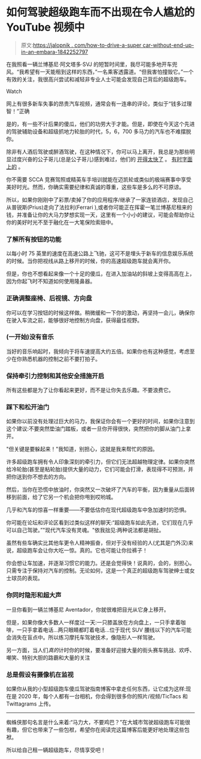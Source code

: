 # 如何驾驶超级跑车而不出现在令人尴尬的 YouTube 视频中

> 原文:[https://jalopnik . com/how-to-drive-a-super car-without-end-up-in-an-embara-1842252797](https://jalopnik.com/how-to-drive-a-supercar-without-ending-up-in-an-embarra-1842252797)

在我照看一辆兰博基尼·阿文塔多·SVJ 的短暂时间里，我尽可能多地开车兜风。“我希望有一天能租到这样的东西，”一名乘客透露道。“但我害怕撞毁它。”一个有效的关注，我很高兴尝试和减轻非专业人士可能会发现自己背后的超级跑车。

Watch

网上有很多新车失事的昂贵汽车视频，通常会有一连串的评论，类似于“钱多过理智！”正确

是的，有一些不计后果的傻瓜，他们的功劳大于才能。但是，即使在今天这个先进的驾驶辅助设备和超级抓地力轮胎的时代，5，6，700 多马力的汽车也不难摆脱你。

除非有人酒后驾驶或醉酒驾驶，在这种情况下，你可以马上离开，我总是为那些明显过度兴奋的公子哥儿(总是公子哥儿)感到难过，他们的 [开得太快了](https://jalopnik.com/what-a-500-000-crash-looks-like-front-and-center-1825968416) 。 [有时字面上的](https://jalopnik.com/man-intentionally-drove-2-2-million-bugatti-veyron-i-5863531) 。

你不需要 SCCA 竞赛驾照或精英车手培训就能在迈凯轮或类似的极端赛事中享受美好时光。然而，你确实需要纪律和真诚的尊重，这些车是多么的不可原谅。

所以，如果你刚刚中了彩票/卖掉了你的应用程序/继承了一家连锁酒店，发现自己从普锐斯(Prius)走向了法拉利(Ferrari ),或者你可能正在挥霍一笔兰博基尼租来的钱，并准备让你的大马力梦想实现一天，这里有一个小小的建议，可能会帮助你让你的美好时光不至于融化在一大笔保险索赔中。

### 了解所有按钮的功能

以每小时 75 英里的速度在高速公路上飞驰，这可不是埋头于新车的信息娱乐系统的时候。当你把视线从路上移开的时候，你的高速超级跑车就会离开你。

但是，你也不想看起来像一个十足的傻瓜，在进入加油站的斜坡上变得高高在上，因为你起飞时不知道如何使用隆鼻器。

### 正确调整座椅、后视镜、方向盘

你可以在学习按钮的时候这样做。稍微缓和一下你的激动，再坚持一会儿，确保你在驶入车流之前，能够很好地控制方向盘，获得最佳视野。

### (一开始)没有音乐

当好的音乐响起时，我倾向于将车速提高大约五倍。如果你也有这种感觉，考虑至少在你熟悉机器的控制之前不要打拍子。

### 保持牵引力控制和其他安全措施开启

所有这些都是为了让你看起来更好，而不是让你失去乐趣。不要浪费它。

### 踩下和松开油门

如果你以前没有处理过巨大的马力，我保证你会有一个更好的时间，如果你注意到这个建议:不要突然垫油门踏板，或者一旦你开得很快，突然把你的脚从油门上拿开。

"但关键是要躲起来！"我知道，别担心，这就是我来帮忙的原因。

许多超级跑车拥有令人印象深刻的牵引力，但它们无法超越物理定律。如果你突然给冷轮胎(甚至是粘轮胎)提供大量的动力，它们可能会打滑，表现得不可预测，并把你送到你不想去的方向。

然后，当你在恐慌中放油时，你突然又一次破坏了汽车的平衡，因为重量从后面转移到前面，给了它另一个机会把你甩到哎哟城。

几乎和汽车的惊喜一样重要——不要低估你在现代超级跑车中急加速时的恐惧。

你可能在论坛和评论区看到过类似这样的聊天:“超级跑车如此先进，它们现在几乎可以自己驾驶。”"现代汽车没有灵魂。"依我拙见:两种说法都是胡扯。

虽然有些车确实比其他车更令人精神振奋，但对于没有经验的人(尤其是门外汉)来说，超级跑车会让你大吃一惊。真的。它也可能让你拉裤子！

你会想让车加速，并逐渐习惯它的能力。还是会觉得快！说真的，会的，别担心。只需专注于保持对汽车的控制。无论如何，这是一个真正的超级跑车驾驶绅士或女士球员的表现。

### **你同时隐形和超大声**

一旦你看到一辆兰博基尼 Aventador，你就很难把目光从它身上移开。

但是，如果你像大多数人一样度过一天:一只膝盖放在方向盘上，一只手拿着咖啡，一只手拿着电话...两只眼睛都盯着电话...位于现代 SUV 腰线以下的汽车可能会消失在盲点中。所以练习摩托车驾驶技术，像隐形人一样驾驶。

另一方面，当人们*真的*计时你的时候，要准备好迎接大量的街头赛车挑战、欢呼、嘲笑、特别大胆的路霸和大量的关注

### 总是假设有摄像机在监视

如果你从我的小型超级跑车傻瓜驾驶指南博客中拿走任何东西，让它成为这样:现在是 2020 年，每个人都有一台相机，你会得到很多你的照片/视频/TicTacs 和 Twittagrams 上传。

* * *

蜘蛛侠那句名言是什么来着:“马力大，不要鸡巴？”在大城市驾驶超级跑车可能很有趣，但它也带来了一些包袱，希望你在阅读完这篇博客后能更好地处理这些包袱。

所以给自己租一辆超级跑车，尽情享受吧！